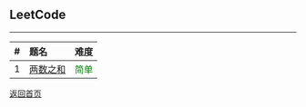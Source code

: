 ## **LeetCode**
------------------

|#|题名|难度|
|:-|:-|:-:|
|1|[两数之和]()|<font color="green">简单</font>|






[返回首页](https://maxwell-l.github.io/WriteSomething)
